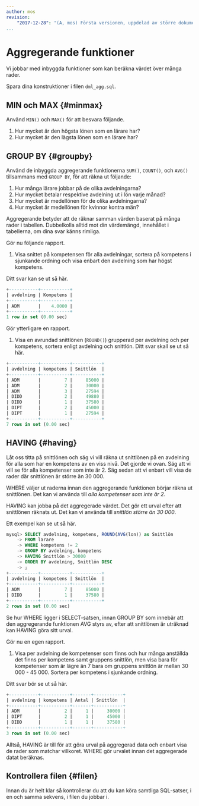 ```yaml
---
author: mos
revision:
    "2017-12-28": "(A, mos) Första versionen, uppdelad av större dokument."
...
```

Aggregerande funktioner
==================================

Vi jobbar med inbyggda funktioner som kan beräkna värdet över många rader.

Spara dina konstruktioner i filen `dml_agg.sql`.



MIN och MAX {#minmax}
----------------------------------

Använd `MIN()` och `MAX()` för att besvara följande.

1. Hur mycket är den högsta lönen som en lärare har?
2. Hur mycket är den lägsta lönen som en lärare har?



GROUP BY {#groupby}
----------------------------------

Använd de inbyggda aggregerande funktionerna `SUM()`, `COUNT()`, och `AVG()` tillsammans med `GROUP BY`, för att räkna ut  följande:

1. Hur många lärare jobbar på de olika avdelningarna?
2. Hur mycket betalar respektive avdelning ut i lön varje månad?
3. Hur mycket är medellönen för de olika avdelningarna?
3. Hur mycket är medellönen för kvinnor kontra män?


Aggregerande betyder att de räknar samman värden baserat på många rader i tabellen. Dubbelkolla alltid mot din värdemängd, innehållet i tabellerna, om dina svar känns rimliga.

Gör nu följande rapport.

1. Visa snittet på kompetensen för alla avdelningar, sortera på kompetens i sjunkande ordning och visa enbart den avdelning som har högst kompetens.

Ditt svar kan se ut så här.

```sql
+-----------+-----------+
| avdelning | Kompetens |
+-----------+-----------+
| ADM       |    4.0000 |
+-----------+-----------+
1 row in set (0.00 sec)
```

Gör ytterligare en rapport.

1. Visa en avrundad snittlönen (`ROUND()`) grupperad per avdelning och per kompetens, sortera enligt avdelning och snittlön. Ditt svar skall se ut så här.

```sql
+-----------+-----------+-----------+
| avdelning | kompetens | Snittlön  |
+-----------+-----------+-----------+
| ADM       |         7 |     85000 |
| ADM       |         2 |     30000 |
| ADM       |         3 |     27594 |
| DIDD      |         2 |     49880 |
| DIDD      |         1 |     37580 |
| DIPT      |         2 |     45000 |
| DIPT      |         1 |     27594 |
+-----------+-----------+-----------+
7 rows in set (0.00 sec)
```



HAVING {#having}
----------------------------------

Låt oss titta på snittlönen och säg vi vill räkna ut snittlönen på en avdelning för alla som har en kompetens av en viss nivå. Det gjorde vi ovan. Säg att vi vill se för alla kompetenser som inte är 2. Säg sedan att vi enbart vill visa de rader där snittlönen är större än 30 000.

WHERE väljer ut raderna innan den aggregerande funktionen börjar räkna ut snittlönen. Det kan vi använda till _alla kompetenser som inte är 2_.

HAVING kan jobba på det aggregerade värdet. Det gör ett urval efter att snittlönen räknats ut. Det kan vi använda till _snittlön större än 30 000_.

Ett exempel kan se ut så här.

```sql
mysql> SELECT avdelning, kompetens, ROUND(AVG(lon)) as Snittlön
    -> FROM larare
    -> WHERE kompetens != 2
    -> GROUP BY avdelning, kompetens
    -> HAVING Snittlön > 30000
    -> ORDER BY avdelning, Snittlön DESC
    -> ;
+-----------+-----------+-----------+
| avdelning | kompetens | Snittlön  |
+-----------+-----------+-----------+
| ADM       |         7 |     85000 |
| DIDD      |         1 |     37580 |
+-----------+-----------+-----------+
2 rows in set (0.00 sec)
```

Se hur WHERE ligger i SELECT-satsen, innan GROUP BY som innebär att den aggregerande funktionen AVG styrs av, efter att snittlönen är uträknad kan HAVING göra sitt urval.

Gör nu en egen rapport.

1. Visa per avdelning de kompetenser som finns och hur många anställda det finns per kompetens samt gruppens snittlön, men visa bara för kompetenser som är lägre än 7 bara om gruppens snittlön är mellan 30 000 - 45 000. Sortera per kompetens i sjunkande ordning.

Ditt svar bör se ut så här.

```sql
+-----------+-----------+-------+-----------+
| avdelning | kompetens | Antal | Snittlön  |
+-----------+-----------+-------+-----------+
| ADM       |         2 |     1 |     30000 |
| DIPT      |         2 |     1 |     45000 |
| DIDD      |         1 |     1 |     37580 |
+-----------+-----------+-------+-----------+
3 rows in set (0.00 sec)
```

Alltså, HAVING är till för att göra urval på aggregerad data och enbart visa de rader som matchar villkoret. WHERE gör urvalet innan det aggregerade datat beräknas.



Kontrollera filen {#filen}
----------------------------------

Innan du är helt klar så kontrollerar du att du kan köra samtliga SQL-satser, i en och samma sekvens, i filen du jobbar i.

